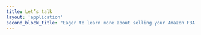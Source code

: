 ```yaml
---
title: Let’s talk
layout: 'application'
second_block_title: "Eager to learn more about selling your Amazon FBA or DTC brand for the best price? You’re in great hands. Just provide us with your contact details and we will be in touch."
---
```

